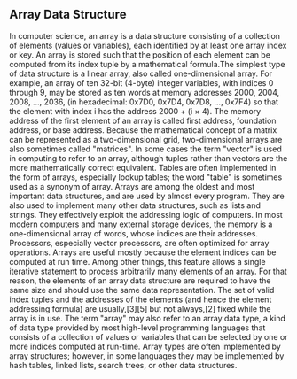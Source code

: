 ## Array Data Structure
In computer science, an array is a data structure consisting of a collection of elements (values or variables), each identified by at least one array index or key. An array is stored such that the position of each element can be computed from its index tuple by a mathematical formula.The simplest type of data structure is a linear array, also called one-dimensional array.
For example, an array of ten 32-bit (4-byte) integer variables, with indices 0 through 9, may be stored as ten words at memory addresses 2000, 2004, 2008, ..., 2036, (in hexadecimal: 0x7D0, 0x7D4, 0x7D8, ..., 0x7F4) so that the element with index i has the address 2000 + (i × 4). The memory address of the first element of an array is called first address, foundation address, or base address.
Because the mathematical concept of a matrix can be represented as a two-dimensional grid, two-dimensional arrays are also sometimes called "matrices". In some cases the term "vector" is used in computing to refer to an array, although tuples rather than vectors are the more mathematically correct equivalent. Tables are often implemented in the form of arrays, especially lookup tables; the word "table" is sometimes used as a synonym of array.
Arrays are among the oldest and most important data structures, and are used by almost every program. They are also used to implement many other data structures, such as lists and strings. They effectively exploit the addressing logic of computers. In most modern computers and many external storage devices, the memory is a one-dimensional array of words, whose indices are their addresses. Processors, especially vector processors, are often optimized for array operations.
Arrays are useful mostly because the element indices can be computed at run time. Among other things, this feature allows a single iterative statement to process arbitrarily many elements of an array. For that reason, the elements of an array data structure are required to have the same size and should use the same data representation. The set of valid index tuples and the addresses of the elements (and hence the element addressing formula) are usually,[3][5] but not always,[2] fixed while the array is in use.
The term "array" may also refer to an array data type, a kind of data type provided by most high-level programming languages that consists of a collection of values or variables that can be selected by one or more indices computed at run-time. Array types are often implemented by array structures; however, in some languages they may be implemented by hash tables, linked lists, search trees, or other data structures.

